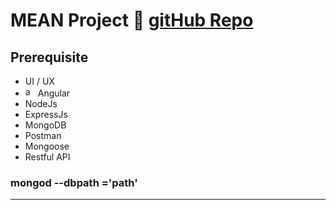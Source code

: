# MEAN Project 🔣 [gitHub Repo][gitrepo]

## Prerequisite

- UI / UX
- [<img width="16px" alt="angular.io" src="https://angular.io/assets/images/logos/angular/angular.svg" />][ng] Angular
- NodeJs
- ExpressJs
- MongoDB
- Postman
- Mongoose
- Restful API

### mongod --dbpath ='path'

---

[gitrepo]: https://github.com/msraosuryawanshi/meanproj
[ng]: https://angular.io/
